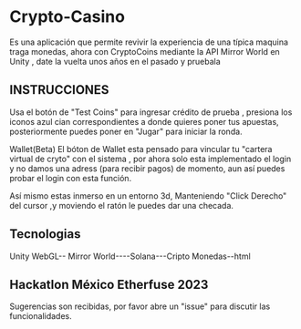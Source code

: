 # Crypto-Casino
Es una aplicación que permite revivir la experiencia de una típica maquina traga monedas, ahora con CryptoCoins mediante la API Mirror World en Unity , date la vuelta unos años en el pasado y pruebala

## INSTRUCCIONES

Usa el botón de "Test Coins" para ingresar crédito de prueba , presiona los iconos azul cian correspondientes a donde quieres poner tus apuestas, posteriormente puedes poner en "Jugar" para iniciar la ronda.

Wallet(Beta)
El bóton de Wallet esta pensado para vincular tu "cartera virtual de cryto" con el sistema , por ahora solo esta implementado el login y no damos una adress (para recibir pagos) de momento, aun así puedes probar el login con esta función.

Así mismo estas inmerso en un entorno 3d, Manteniendo "Click Derecho" del cursor ,y moviendo el ratón le puedes dar una checada. 



## Tecnologias
Unity WebGL--
Mirror World----Solana---Cripto Monedas--html

## Hackatlon México Etherfuse 2023

Sugerencias son recibidas, por favor abre un "issue" para discutir las funcionalidades.
